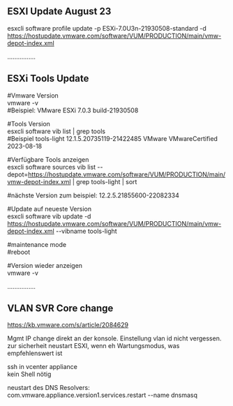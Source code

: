 
## ESXI Update August 23

esxcli software profile update -p ESXi-7.0U3n-21930508-standard -d https://hostupdate.vmware.com/software/VUM/PRODUCTION/main/vmw-depot-index.xml

................
## ESXi Tools Update

#Vmware Version  
vmware -v  
#Beispiel: VMware ESXi 7.0.3 build-21930508

#Tools Version  
esxcli software vib list | grep tools  
#Beispiel tools-light                    12.1.5.20735119-21422485               VMware  VMwareCertified   2023-08-18  

#Verfügbare Tools anzeigen  
esxcli software sources vib list --depot=https://hostupdate.vmware.com/software/VUM/PRODUCTION/main/vmw-depot-index.xml | grep tools-light | sort  

#nächste Version zum beispiel: 12.2.5.21855600-22082334  

#Update auf neueste Version   
esxcli software vib update -d https://hostupdate.vmware.com/software/VUM/PRODUCTION/main/vmw-depot-index.xml --vibname tools-light

#maintenance mode  
#reboot  

#Version wieder anzeigen  
vmware -v  



................
## VLAN SVR Core change

https://kb.vmware.com/s/article/2084629

Mgmt IP change direkt an der konsole. Einstellung vlan id nicht vergessen. zur sicherheit neustart ESXI, wenn eh Wartungsmodus, was empfehlenswert ist

ssh in vcenter appliance  
kein Shell nötig  

neustart des DNS Resolvers:  
com.vmware.appliance.version1.services.restart --name dnsmasq
